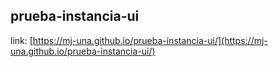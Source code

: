 ## prueba-instancia-ui

link: [https://mj-una.github.io/prueba-instancia-ui/](https://mj-una.github.io/prueba-instancia-ui/)
